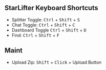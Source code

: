 ## StarLifter Keyboard Shortcuts
* Splitter Toggle: <kbd>Ctrl</kbd> + <kbd>Shift</kbd> + <kbd>S</kbd>
* Chat Toggle: <kbd>Ctrl</kbd> + <kbd>Shift</kbd> + <kbd>C</kbd>
* Dashboard Toggle <kbd>Ctrl</kbd> + <kbd>Shift</kbd> + <kbd>D</kbd>
* Find: <kbd>Ctrl</kbd> + <kbd>Shift</kbd> + <kbd>F</kbd>


## Maint
* Upload Zip: <kbd>Shift</kbd> + <kbd>Click</kbd> + Upload Button